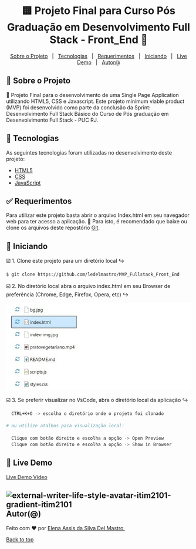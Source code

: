 <h1 align="center">🟨	Projeto Final para Curso Pós Graduação em Desenvolvimento Full Stack - Front_End 🚀 </h1>

<p align="center">
  <a href="#memo-Sobre-o-Projeto">Sobre o Projeto</a> &#xa0; | &#xa0; 
  <a href="#rocket-Tecnologias">Tecnologias</a> &#xa0; | &#xa0;
  <a href="#white_check_mark-Requerimentos">Requerimentos</a> &#xa0; | &#xa0;
  <a href="#checkered_flag-Iniciando">Iniciando</a> &#xa0; | &#xa0;
  <a href="#dragon_face-Live-Demo">Live Demo</a> &#xa0; | &#xa0;
  <a href="https://github.com/ledelmastro" target="_blank">Autor@</a>
</p>


## :memo: Sobre o Projeto ##

🔸 Projeto Final para o desenvolvimento de uma Single Page Application utilizando HTML5, CSS e Javascript. Este projeto minimum viable product (MVP) foi desenvolvido como parte da conclusão da Sprint: Desenvolvimento Full Stack Básico do Curso de Pós graduação em Desenvolvimento Full Stack - PUC RJ.

## :rocket: Tecnologias ##

As seguintes tecnologias foram utilizadas no desenvolvimento deste projeto:

- [HTML5](https://html.spec.whatwg.org/)
- [CSS](https://developer.mozilla.org/en-US/docs/Web/CSS)
- [JavaScript](https://developer.mozilla.org/en-US/docs/Web/javascript)

## :white_check_mark: Requerimentos ##

Para utilizar este projeto basta abrir o arquivo Index.html em seu navegador web para ter acesso a aplicação. 🏁
Para isto, é recomendado que baixe ou clone os arquivos deste repostório [Git](https://github.com/ledelmastro/MVP_Fullstack_Front_End/).

## :checkered_flag: Iniciando ##


☑️ 1. Clone este projeto para um diretório local ↪️
~~~bash   
$ git clone https://github.com/ledelmastro/MVP_Fullstack_Front_End 
~~~

☑️ 2. No diretório local abra o arquivo index.html em seu Browser de preferência (Chrome, Edge, Firefox, Opera, etc) ↪️

<img alt="Index Tutorial" src="https://github.com/ledelmastro/MVP_Fullstack_Front_End/blob/main/index_img.jpg?raw=true" />

☑️ 3. Se preferir visualizar no VsCode, abra o diretório local da aplicação ↪️
~~~bash  
  CTRL+K+O -> escolha o diretório onde o projeto foi clonado 

# ou utilize atalhos para visualização local:

  Clique com botão direito e escolha a opção -> Open Preview
  Clique com botão direito e escolha a opção -> Show in Browser
  ~~~

## :dragon_face: Live Demo ##

<a href="https://www.canva.com/design/DAGR5Z5hoLw/OkOuUdx_iU6S1e9yeOG0aw/watch?utm_content=DAGR5Z5hoLw&utm_campaign=designshare&utm_medium=link&utm_source=editor" target="_blank" rel="noopener noreferrer">Live Demo Vídeo</a>

## <img width="23" height="23" src="https://img.icons8.com/external-itim2101-gradient-itim2101/64/external-writer-life-style-avatar-itim2101-gradient-itim2101.png" alt="external-writer-life-style-avatar-itim2101-gradient-itim2101"/> Autor(@) ##



Feito com :heart: por <a href="https://github.com/ledelmastro" target="_blank">Elena Assis da Silva Del Mastro </a>
&#xa0;

<a href="#top">Back to top</a>
